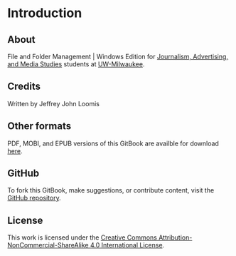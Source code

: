 # Introduction

## About

File and Folder Management | Windows Edition for [Journalism, Advertising, and Media Studies](http://uwm.edu/journalism-advertising-media-studies/) students at [UW-Milwaukee](http://uwm.edu/).

## Credits

Written by Jeffrey John Loomis

## Other formats

PDF, MOBI, and EPUB versions of this GitBook are availble for download [here](https://www.gitbook.com/book/jjloomis/file-and-folder-management/details).

## GitHub

To fork this GitBook, make suggestions, or contribute content, visit the [GitHub repository](https://github.com/jjloomis/file-and-folder-management).

## License

This work is licensed under the [Creative Commons Attribution-NonCommercial-ShareAlike 4.0 International License](https://creativecommons.org/licenses/by-nc-sa/4.0/).
